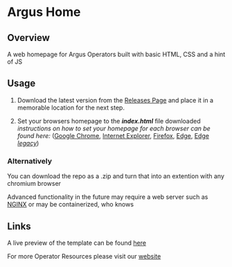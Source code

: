 # Argus Home

## Overview

A web homepage for Argus Operators built with basic HTML, CSS and a hint of JS

## Usage

1) Download the latest version from the [Releases Page](https://github.com/PanoptesDreams/armourguardhome/releases) and place it in a memorable location for the next step.

2) Set your browsers homepage to the ***index.html*** file downloaded
*instructions on how to set your homepage for each browser can be found here:* ([Google Chrome](https://support.google.com/chrome/answer/95314), [Internet Explorer](https://support.microsoft.com/en-us/windows/change-your-home-page-for-internet-explorer-11-2b6f1093-833d-7df7-bb5a-098e014fad40), [Firefox](https://support.mozilla.org/en-US/kb/how-to-set-the-home-page), [Edge](https://support.microsoft.com/en-us/microsoft-edge/change-your-browser-home-page-a531e1b8-ed54-d057-0262-cc5983a065c6), [Edge *legacy*](https://support.microsoft.com/en-gb/microsoft-edge/change-your-browser-home-page-c1540e56-8924-b151-33de-f1f08cc81ce0))

### Alternatively

You can download the repo as a .zip and turn that into an extention with any chromium browser

Advanced functionality in the future may require a web server such as [NGINX](https://nginx.org/en/) or may be containerized, who knows

## Links 

A live preview of the template can be found [here](https://panoptesdreams.github.io/argushome/)

For more Operator Resources please visit our [website](https://www.panoptes.live/)
